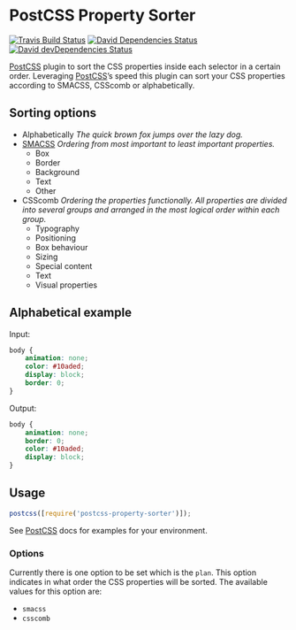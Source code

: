 # PostCSS Property Sorter
[![Travis Build Status][travis-icon]][travis] [![David Dependencies Status][david-icon]][david] [![David devDependencies Status][david-dev-icon]][david-dev]

[PostCSS] plugin to sort the CSS properties inside each selector in a certain order. Leveraging [PostCSS]’s speed this plugin can sort your CSS properties according to SMACSS, CSScomb or alphabetically.

## Sorting options
- Alphabetically
*The quick brown fox jumps over the lazy dog.*
- [SMACSS](https://smacss.com/book/formatting#grouping)
*Ordering from most important to least important properties.*
  - Box
  - Border
  - Background
  - Text
  - Other
- CSScomb
*Ordering the properties functionally. All properties are divided into several groups and arranged in the most logical order within each group.*
  - Typography
  - Positioning
  - Box behaviour
  - Sizing
  - Special content
  - Text
  - Visual properties

## Alphabetical example
Input:
```css
body {
    animation: none;
    color: #10aded;
    display: block;
    border: 0;
}
```
Output:
```css
body {
    animation: none;
    border: 0;
    color: #10aded;
    display: block;
}
```

## Usage
```js
postcss([require('postcss-property-sorter')]);
```
See [PostCSS] docs for examples for your environment.

### Options
Currently there is one option to be set which is the `plan`. This option indicates in what order the CSS properties will be sorted. The available values for this option are:
- `smacss`
- `csscomb`

[PostCSS]: https://github.com/postcss/postcss
[travis]: https://travis-ci.org/Siilwyn/postcss-property-sorter
[travis-icon]: https://img.shields.io/travis/Siilwyn/postcss-property-sorter.svg?style=flat-square
[david]: https://david-dm.org/Siilwyn/postcss-property-sorter
[david-icon]: https://img.shields.io/david/Siilwyn/postcss-property-sorter.svg?style=flat-square
[david-dev]: https://david-dm.org/Siilwyn/postcss-property-sorter#info=devDependencies
[david-dev-icon]: https://img.shields.io/david/dev/Siilwyn/postcss-property-sorter.svg?style=flat-square
